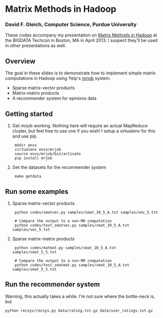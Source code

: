 Matrix Methods in Hadoop
========================

### David F. Gleich, Computer Science, Purdue University

These codes accompany my presentation on
[Matrix Methods in Hadoop](http://www.slideshare.net/dgleich)
at the BIGDATA Techcon in Boston, MA in April 2013. I suspect 
they'll be used in other presentations as well.  


Overview
--------

The goal in these slides is to demonstrate how to implement 
simple matrix computations in Hadoop using 
Yelp's [mrjob](http://www.github.com/mrjob) system.

* Sparse matrix-vector products
* Matrix-matrix products
* A recommender system for epinions data

Getting started
---------------

1. Get mrjob working. Nothing here will require an actual MapReduce
cluster, but feel free to use one if you wish! I setup a virtualenv
for this and use pip.

        mkdir envs
        virtualenv envs/mrjob
        source envs/mrjob/bin/activate
        pip install mrjob

2. Get the datasets for the recommender system

        make getdata
    
Run some examples
-----------------

1. Sparse matrix-vector products

        python codes/smatvec.py samples/smat_10_5_A.txt samples/vec_5.txt 
        
        # Compare the output to a non-MR computation
        python codes/test_smatvec.py samples/smat_10_5_A.txt samples/vec_5.txt 

2. Sparse matrix-matrix products

        python codes/matmat.py samples/smat_10_5_A.txt samples/smat_5_5.txt 
        
        # Compare the output to a non-MR computation
        python codes/test_smatmat.py samples/smat_10_5_A.txt samples/smat_5_5.txt 

Run the recommender system
---------------------------

Warning, this actually takes a while. I'm not sure where the bottle-neck is, but


    python recsys/recsys.py data/rating.txt.gz data/user_ratings.txt.gz 


